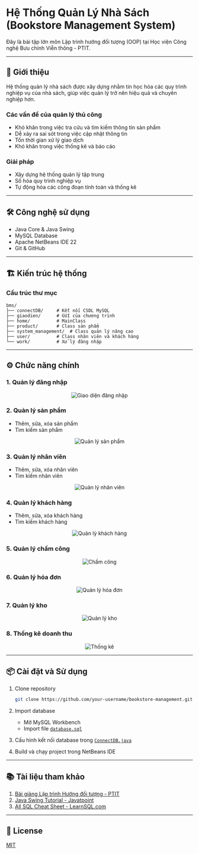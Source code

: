 # Hệ Thống Quản Lý Nhà Sách (Bookstore Management System)

Đây là bài tập lớn môn Lập trình hướng đối tượng (OOP) tại Học viện Công nghệ Bưu chính Viễn thông - PTIT.

---

## 📝 Giới thiệu

Hệ thống quản lý nhà sách được xây dựng nhằm tin học hóa các quy trình nghiệp vụ của nhà sách, giúp việc quản lý trở nên hiệu quả và chuyên nghiệp hơn.

### Các vấn đề của quản lý thủ công
- Khó khăn trong việc tra cứu và tìm kiếm thông tin sản phẩm  
- Dễ xảy ra sai sót trong việc cập nhật thông tin  
- Tốn thời gian xử lý giao dịch  
- Khó khăn trong việc thống kê và báo cáo  

### Giải pháp
- Xây dựng hệ thống quản lý tập trung  
- Số hóa quy trình nghiệp vụ  
- Tự động hóa các công đoạn tính toán và thống kê  

---

## 🛠 Công nghệ sử dụng

- Java Core & Java Swing  
- MySQL Database  
- Apache NetBeans IDE 22  
- Git & GitHub  

---

## 🏗 Kiến trúc hệ thống

### Cấu trúc thư mục

```plaintext
bms/
├── connectDB/     # Kết nối CSDL MySQL
├── giaodien/      # GUI của chương trình
├── home/          # MainClass
├── product/       # Class sản phẩm
├── system_management/  # Class quản lý nâng cao
├── user/          # Class nhân viên và khách hàng
└── work/          # Xử lý đăng nhập
```

---

## ⚙️ Chức năng chính

### 1. Quản lý đăng nhập
<div align="center">
  <img src="images/login.png" alt="Giao diện đăng nhập">
</div>

### 2. Quản lý sản phẩm
- Thêm, sửa, xóa sản phẩm  
- Tìm kiếm sản phẩm  
<div align="center">
  <img src="images/product-management.png" alt="Quản lý sản phẩm">
</div>

### 3. Quản lý nhân viên
- Thêm, sửa, xóa nhân viên  
- Tìm kiếm nhân viên  
<div align="center">
  <img src="images/employee-management.png" alt="Quản lý nhân viên">
</div>

### 4. Quản lý khách hàng
- Thêm, sửa, xóa khách hàng  
- Tìm kiếm khách hàng  
<div align="center">
  <img src="images/customer-management.png" alt="Quản lý khách hàng">
</div>

### 5. Quản lý chấm công
<div align="center">
  <img src="images/attendance.png" alt="Chấm công">
</div>

### 6. Quản lý hóa đơn
<div align="center">
  <img src="images/invoice.png" alt="Quản lý hóa đơn">
</div>

### 7. Quản lý kho
<div align="center">
  <img src="images/inventory.png" alt="Quản lý kho">
</div>

### 8. Thống kê doanh thu
<div align="center">
  <img src="images/statistics.png" alt="Thống kê">
</div>

---

## 📦 Cài đặt và Sử dụng

1. Clone repository

   ```bash
   git clone https://github.com/your-username/bookstore-management.git
   ```

2. Import database
   - Mở MySQL Workbench  
   - Import file [`database.sql`](https://github.com/trandinhhao/Bookstore-Management-System/blob/master/bms.sql)

3. Cấu hình kết nối database trong [`ConnectDB.java`](https://github.com/trandinhhao/Bookstore-Management-System/blob/master/src/main/java/bms/connectDB/ConnectMySQL.java)

4. Build và chạy project trong NetBeans IDE  

---

## 📚 Tài liệu tham khảo

1. [Bài giảng Lập trình Hướng đối tượng - PTIT](https://bit.ly/ptit_oop)  
2. [Java Swing Tutorial - Javatpoint](https://www.javatpoint.com/java-swing)  
3. [All SQL Cheat Sheet - LearnSQL.com](https://bit.ly/all_sql_cheat_sheet)  

---

## 📝 License

[MIT](https://choosealicense.com/licenses/mit/)
